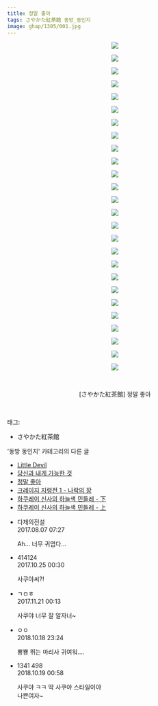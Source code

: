 ```yaml
---
title: 정말 좋아
tags: さやかた紅茶館 동방_동인지
image: ghap/1305/001.jpg
---
```

<div class="article">
<p style="text-align: center; clear: none; float: none;"><img src="{{ site.nasurl }}/ghap/1305/001.jpg"/></p>
<p style="text-align: center; clear: none; float: none;"><img src="{{ site.nasurl }}/ghap/1305/002.jpg"/></p>
<p style="text-align: center; clear: none; float: none;"><img src="{{ site.nasurl }}/ghap/1305/003.jpg"/></p>
<p style="text-align: center; clear: none; float: none;"><img src="{{ site.nasurl }}/ghap/1305/004.jpg"/></p>
<p style="text-align: center; clear: none; float: none;"><img src="{{ site.nasurl }}/ghap/1305/005.jpg"/></p>
<p style="text-align: center; clear: none; float: none;"><img src="{{ site.nasurl }}/ghap/1305/006.jpg"/></p>
<p style="text-align: center; clear: none; float: none;"><img src="{{ site.nasurl }}/ghap/1305/007.jpg"/></p>
<p style="text-align: center; clear: none; float: none;"><img src="{{ site.nasurl }}/ghap/1305/008.jpg"/></p>
<p style="text-align: center; clear: none; float: none;"><img src="{{ site.nasurl }}/ghap/1305/009.jpg"/></p>
<p style="text-align: center; clear: none; float: none;"><img src="{{ site.nasurl }}/ghap/1305/010.jpg"/></p>
<p style="text-align: center; clear: none; float: none;"><img src="{{ site.nasurl }}/ghap/1305/011.jpg"/></p>
<p style="text-align: center; clear: none; float: none;"><img src="{{ site.nasurl }}/ghap/1305/012.jpg"/></p>
<p style="text-align: center; clear: none; float: none;"><img src="{{ site.nasurl }}/ghap/1305/013.jpg"/></p>
<p style="text-align: center; clear: none; float: none;"><img src="{{ site.nasurl }}/ghap/1305/014.jpg"/></p>
<p style="text-align: center; clear: none; float: none;"><img src="{{ site.nasurl }}/ghap/1305/015.jpg"/></p>
<p style="text-align: center; clear: none; float: none;"><img src="{{ site.nasurl }}/ghap/1305/016.jpg"/></p>
<p style="text-align: center; clear: none; float: none;"><img src="{{ site.nasurl }}/ghap/1305/017.jpg"/></p>
<p style="text-align: center; clear: none; float: none;"><img src="{{ site.nasurl }}/ghap/1305/018.jpg"/></p>
<p style="text-align: center; clear: none; float: none;"><img src="{{ site.nasurl }}/ghap/1305/019.jpg"/></p>
<p style="text-align: center; clear: none; float: none;"><img src="{{ site.nasurl }}/ghap/1305/020.jpg"/></p>
<p style="text-align: center; clear: none; float: none;"><img src="{{ site.nasurl }}/ghap/1305/021.jpg"/></p>
<p style="text-align: center; clear: none; float: none;"><img src="{{ site.nasurl }}/ghap/1305/022.jpg"/></p>
<p style="text-align: center; clear: none; float: none;"><img src="{{ site.nasurl }}/ghap/1305/023.jpg"/></p>
<p style="text-align: center; clear: none; float: none;"><img src="{{ site.nasurl }}/ghap/1305/024.jpg"/></p>
<p style="text-align: center; clear: none; float: none;"><img src="{{ site.nasurl }}/ghap/1305/025.jpg"/></p>
<p style="text-align: center; clear: none; float: none;"><img src="{{ site.nasurl }}/ghap/1305/026.jpg"/></p>
<p style="text-align: center; clear: none; float: none;"><br/></p>
<p style="text-align: center; clear: none; float: none;">[さやかた紅茶館] 정말 좋아</p>
<p><br/></p>
</div><div class="tagTrail">
<p>태그: </p>
<ul>
<li>さやかた紅茶館</li>
</ul>
</div><div class="another">
<p>'동방 동인지' 카테고리의 다른 글</p>
<ul>
<li><a href="/2016-08-03-ghap_1308">Little Devil</a></li>
<li><a href="/2016-08-02-ghap_1306">당신과 내게 가능한 것</a></li>
<li><a href="/2016-08-02-ghap_1305">정말 좋아</a></li>
<li><a href="/2016-08-02-ghap_1304">크레이지 지령전 1 - 나락의 장</a></li>
<li><a href="/2016-08-02-ghap_1302">하쿠레이 신사의 하늘색 민들레 - 下</a></li>
<li><a href="/2016-08-02-ghap_1301">하쿠레이 신사의 하늘색 민들레 - 上</a></li>
</ul>
</div><div class="cb_module cb_fluid">
<div class="cb_wrt cb_profile">
<div class="comment">
<ul>
<li class="cb_thumb_off" id="comment15053404">
<div class="cb_comment_area">
<div class="cb_info_area">
<div class="cb_section">
<span class="cb_nick_name">다제의전설</span>
</div>
<div class="cb_section">
<span class="cb_date">2017.08.07 07:27 </span>
</div>
</div>
<div class="cb_dsc_comment">
<p class="cb_dsc">
											Ah... 너무 귀엽다...
										</p>
</div>
</div></li>
<li class="cb_thumb_off" id="comment15113722">
<div class="cb_comment_area">
<div class="cb_info_area">
<div class="cb_section">
<span class="cb_nick_name">414124</span>
</div>
<div class="cb_section">
<span class="cb_date">2017.10.25 00:30 </span>
</div>
</div>
<div class="cb_dsc_comment">
<p class="cb_dsc">
											사쿠야씨?!
										</p>
</div>
</div></li>
<li class="cb_thumb_off" id="comment15133782">
<div class="cb_comment_area">
<div class="cb_info_area">
<div class="cb_section">
<span class="cb_nick_name">ㄱㅁㅎ</span>
</div>
<div class="cb_section">
<span class="cb_date">2017.11.21 00:13 </span>
</div>
</div>
<div class="cb_dsc_comment">
<p class="cb_dsc">
											사쿠야 너무 잘 알자너~
										</p>
</div>
</div></li>
<li class="cb_thumb_off" id="comment15357988">
<div class="cb_comment_area">
<div class="cb_info_area">
<div class="cb_section">
<span class="cb_nick_name">ㅇㅇ</span>
</div>
<div class="cb_section">
<span class="cb_date">2018.10.18 23:24 </span>
</div>
</div>
<div class="cb_dsc_comment">
<p class="cb_dsc">
											뿅뿅 뛰는 마리사 귀여워....
										</p>
</div>
</div></li>
<li class="cb_thumb_off" id="comment15358025">
<div class="cb_comment_area">
<div class="cb_info_area">
<div class="cb_section">
<span class="cb_nick_name">1341 498</span>
</div>
<div class="cb_section">
<span class="cb_date">2018.10.19 00:58 </span>
</div>
</div>
<div class="cb_dsc_comment">
<p class="cb_dsc">
											사쿠야 ㅋㅋ 딱 사쿠야 스타일이야<br/>
나쁜여자~
										</p>
</div>
</div></li>
</ul>
</div>
</div><!-- commentList close -->
</div>
